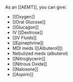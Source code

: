 As an [[AEMT]], you can give:
 - [[Oxygen]]
 - [[Oral Glucose]]
 - [[Glucagon]]
 - IV [[Dextrose]]
 - [[IV Fluids]]
 - [[Epinephrine]]
 - MDI meds ([[Albuterol]])
 - Nebulized meds (albuterol)
 - [[Nitroglycerin]]
 - [[Nitrous Oxide]]
 - [[Naloxone]]
 - [[Aspirin]]